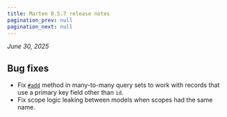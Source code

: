 ```yaml
---
title: Marten 0.5.7 release notes
pagination_prev: null
pagination_next: null
---
```


_June 30, 2025_

## Bug fixes

* Fix [`#add`](pathname:///api/dev/Marten/DB/Query/ManyToManySet.html#add(*objs%3AM)-instance-method) method in many-to-many query sets to work with records that use a primary key field other than `id`.
* Fix scope logic leaking between models when scopes had the same name.

